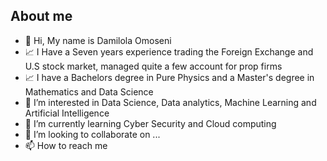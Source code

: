 ## About me 

- 👋 Hi, My name is Damilola Omoseni
- 📈 I Have a Seven years experience trading the Foreign Exchange and U.S stock market, managed quite a few account for prop firms
- 📈 I have a Bachelors degree in Pure Physics and a Master's degree in Mathematics and Data Science
- 👀 I’m interested in Data Science, Data analytics, Machine Learning and Artificial Intelligence
- 🌱 I’m currently learning Cyber Security and Cloud computing
- 💞️ I’m looking to collaborate on ...
- 📫 How to reach me 

<!---
Dahmelawlah/Dahmelawlah is a ✨ special ✨ repository because its `README.md` (this file) appears on your GitHub profile.
You can click the Preview link to take a look at your changes.
--->
